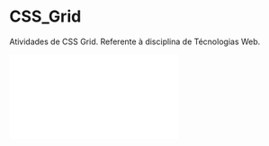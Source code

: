 # CSS_Grid
Atividades de CSS Grid. Referente à disciplina de Técnologias Web.

![image](Laborat%C3%B3rio%20de%20CSS_CSS-Grid.pdf)